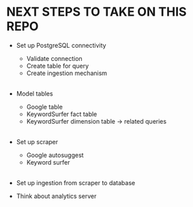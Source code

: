 # NEXT STEPS TO TAKE ON THIS REPO

- Set up PostgreSQL connectivity
    - Validate connection
    - Create table for query
    - Create ingestion mechanism
<br><br>

- Model tables
    - Google table
    - KeywordSurfer fact table
    - KeywordSurfer dimension table -> related queries
<br><br>

- Set up scraper
    - Google autosuggest
    - Keyword surfer
<br><br>

- Set up ingestion from scraper to database

- Think about analytics server
